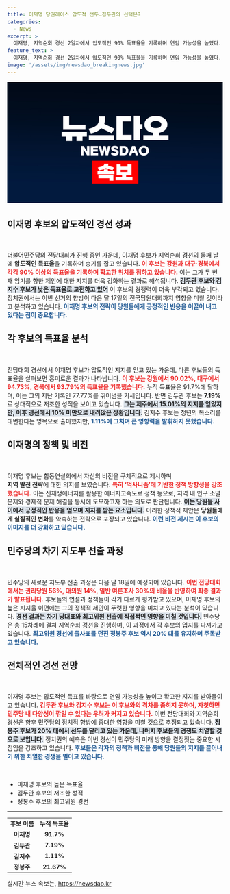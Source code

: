 ```yaml
---
title: 이재명 당권레이스 압도적 선두…김두관의 선택은?
categories:
  - News
excerpt: >
  이재명, 지역순회 경선 2일차에서 압도적인 90% 득표율을 기록하며 연임 가능성을 높였다. 김두관은 민주당 다양성 소멸 우려 속에 10% 미만으로 주저앉았다. 정봉주, 최고위원 선두 유지하며 뜨거운 경쟁 속 전당대회 향해 가고 있다!
feature_text: >
  이재명, 지역순회 경선 2일차에서 압도적인 90% 득표율을 기록하며 연임 가능성을 높였다. 김두관은 민주당 다양성 소멸 우려 속에 10% 미만으로 주저앉았다. 정봉주, 최고위원 선두 유지하며 뜨거운 경쟁 속 전당대회 향해 가고 있다!
image: '/assets/img/newsdao_breakingnews.jpg'
---
```


<p><img src="/assets/img/newsdao_breakingnews.jpg" alt="bookingtag 속보" /></p>

<h2 data-ke-size="size26">이재명 후보의 압도적인 경선 성과</h2>

<p data-ke-size="size16">&nbsp;</p>

<p>더불어민주당의 전당대회가 진행 중인 가운데, 이재명 후보가 지역순회 경선의 둘째 날에 <strong>압도적인 득표율</strong>을 기록하며 승기를 잡고 있습니다. <b><span style="color: #ee2323;">이 후보는 강원과 대구·경북에서 각각 90% 이상의 득표율을 기록하며 확고한 위치를 점하고 있습니다.</span></b> 이는 그가 두 번째 임기를 향한 제안에 대한 지지를 더욱 강화하는 결과로 해석됩니다. <b><span style="background-color: #21538527;">김두관 후보와 김지수 후보가 낮은 득표율로 고전하고 있어</span></b> 이 후보의 경쟁력이 더욱 부각되고 있습니다. 정치권에서는 이번 선거의 향방이 다음 달 17일의 전국당원대회까지 영향을 미칠 것이라고 분석하고 있습니다. <b><span style="color: #1a5490;">이재명 후보의 전략이 당원들에게 긍정적인 반응을 이끌어 내고 있다는 점이 중요합니다.</span></b></p>

<h2 data-ke-size="size26">각 후보의 득표율 분석</h2>

<p data-ke-size="size16">&nbsp;</p>

<p>전당대회 경선에서 이재명 후보가 압도적인 지지를 얻고 있는 가운데, 다른 후보들의 득표율을 살펴보면 흥미로운 결과가 나타납니다. <b><span style="color: #ee2323;">이 후보는 강원에서 90.02%, 대구에서 94.73%, 경북에서 93.79%의 득표율을 기록했습니다.</span></b> 누적 득표율은 91.7%에 달하며, 이는 그의 지난 기록인 77.77%를 뛰어넘을 기세입니다. 반면 김두관 후보는 <strong>7.19%</strong>로 상대적으로 저조한 성적을 보이고 있습니다. <b><span style="background-color: #21538527;">그는 제주에서 15.01%의 지지를 얻었지만, 이후 경선에서 10% 미만으로 내려앉은 상황입니다.</span></b> 김지수 후보는 청년의 목소리를 대변한다는 명목으로 출마했지만, <b><span style="color: #1a5490;">1.11%에 그치며 큰 영향력을 발휘하지 못했습니다.</span></b></p>

<h2 data-ke-size="size26">이재명의 정책 및 비전</h2>

<p data-ke-size="size16">&nbsp;</p>

<p>이재명 후보는 합동연설회에서 자신의 비전을 구체적으로 제시하며<br> <strong>지역 발전 전략</strong>에 대한 의지를 보였습니다. <b><span style="color: #ee2323;">특히 ‘먹사니즘’에 기반한 정책 방향성을 강조했습니다.</span></b> 이는 신재생에너지를 활용한 에너지고속도로 정책 등으로, 지역 내 인구 소멸 문제와 경제적 문제 해결을 동시에 도모하고자 하는 의도로 판단됩니다. <b><span style="background-color: #21538527;">이는 당원들 사이에서 긍정적인 반응을 얻으며 지지를 받는 요소입니다.</span></b> 이러한 정책적 제안은 <strong>당원들에게 실질적인 변화</strong>를 약속하는 전략으로 포장되고 있습니다. <b><span style="color: #1a5490;">이런 비전 제시는 이 후보의 이미지를 더 강화하고 있습니다.</span></b></p>

<h2 data-ke-size="size26">민주당의 차기 지도부 선출 과정</h2>

<p data-ke-size="size16">&nbsp;</p>

<p>민주당의 새로운 지도부 선출 과정은 다음 달 18일에 예정되어 있습니다. <b><span style="color: #ee2323;">이번 전당대회에서는 권리당원 56%, 대의원 14%, 일반 여론조사 30%의 비율을 반영하여 최종 결과가 발표됩니다.</span></b> 후보들의 연설과 정책들이 각기 다르게 평가받고 있으며, 이재명 후보의 높은 지지율 이면에는 그의 정책적 제안이 뚜렷한 영향을 미치고 있다는 분석이 있습니다. <b><span style="background-color: #21538527;">경선 결과는 차기 당대표와 최고위원 선출에 직접적인 영향을 미칠 것입니다.</span></b> 민주당은 총 15차례에 걸쳐 지역순회 경선을 진행하며, 이 과정에서 각 후보의 입지를 다져가고 있습니다. <b><span style="color: #1a5490;">최고위원 경선에 출사표를 던진 정봉주 후보 역시 20% 대를 유지하며 주목받고 있습니다.</span></b></p>

<h2 data-ke-size="size26">전체적인 경선 전망</h2>

<p data-ke-size="size16">&nbsp;</p>

<p>이재명 후보는 압도적인 득표를 바탕으로 연임 가능성을 높이고 확고한 지지를 받아들이고 있습니다. <b><span style="color: #ee2323;">김두관 후보와 김지수 후보는 이 후보와의 격차를 좁히지 못하며, 자칫하면 민주당 내 다양성이 깎일 수 있다는 우려가 커지고 있습니다.</span></b> 이번 전당대회와 지역순회 경선은 향후 민주당의 정치적 향방에 중대한 영향을 미칠 것으로 추정되고 있습니다. <b><span style="background-color: #21538527;">정봉주 후보가 20% 대에서 선두를 달리고 있는 가운데, 나머지 후보들의 경쟁도 치열할 것으로 보입니다.</span></b> 정치권의 예측은 이번 경선이 민주당의 미래 방향을 결정짓는 중요한 시점임을 강조하고 있습니다. <b><span style="color: #1a5490;">후보들은 각자의 정책과 비전을 통해 당원들의 지지를 끌어내기 위한 치열한 경쟁을 벌이고 있습니다.</span></b></p>

<p data-ke-size="size16">&nbsp;</p>

<ul>
    <li>이재명 후보의 높은 득표율</li>
    <li>김두관 후보의 저조한 성적</li>
    <li>정봉주 후보의 최고위원 경선</li>
</ul>

<hr/>

<table>
    <tr>
        <td style="text-align: center; height: 17px;"><b>후보 이름</b></td>
        <td style="text-align: center; height: 17px;"><b>누적 득표율</b></td>
    </tr>
    <tr>
        <td style="text-align: center; height: 17px;"><b>이재명</b></td>
        <td style="text-align: center; height: 17px;"><b>91.7%</b></td>
    </tr>
    <tr>
        <td style="text-align: center; height: 17px;"><b>김두관</b></td>
        <td style="text-align: center; height: 17px;"><b>7.19%</b></td>
    </tr>
    <tr>
        <td style="text-align: center; height: 17px;"><b>김지수</b></td>
        <td style="text-align: center; height: 17px;"><b>1.11%</b></td>
    </tr>
    <tr>
        <td style="text-align: center; height: 17px;"><b>정봉주</b></td>
        <td style="text-align: center; height: 17px;"><b>21.67%</b></td>
    </tr>
</table>
실시간 뉴스 속보는, <a href="https://newsdao.kr" rel="dofollow">https://newsdao.kr</a>


